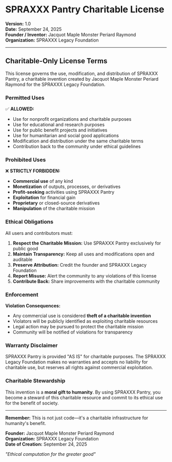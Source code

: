 # SPRAXXX Pantry Charitable License

**Version:** 1.0  
**Date:** September 24, 2025  
**Founder / Inventor:** Jacquot Maple Monster Periard Raymond  
**Organization:** SPRAXXX Legacy Foundation  

---

## Charitable-Only License Terms

This license governs the use, modification, and distribution of SPRAXXX Pantry, a charitable invention created by Jacquot Maple Monster Periard Raymond for the SPRAXXX Legacy Foundation.

### Permitted Uses

✅ **ALLOWED:**
- Use for nonprofit organizations and charitable purposes
- Use for educational and research purposes
- Use for public benefit projects and initiatives
- Use for humanitarian and social good applications
- Modification and distribution under the same charitable terms
- Contribution back to the community under ethical guidelines

### Prohibited Uses

❌ **STRICTLY FORBIDDEN:**
- **Commercial use** of any kind
- **Monetization** of outputs, processes, or derivatives
- **Profit-seeking** activities using SPRAXXX Pantry
- **Exploitation** for financial gain
- **Proprietary** or closed-source derivatives
- **Manipulation** of the charitable mission

### Ethical Obligations

All users and contributors must:

1. **Respect the Charitable Mission:** Use SPRAXXX Pantry exclusively for public good
2. **Maintain Transparency:** Keep all uses and modifications open and auditable
3. **Preserve Attribution:** Credit the founder and SPRAXXX Legacy Foundation
4. **Report Misuse:** Alert the community to any violations of this license
5. **Contribute Back:** Share improvements with the charitable community

### Enforcement

**Violation Consequences:**
- Any commercial use is considered **theft of a charitable invention**
- Violators will be publicly identified as exploiting charitable resources
- Legal action may be pursued to protect the charitable mission
- Community will be notified of violations for transparency

### Warranty Disclaimer

SPRAXXX Pantry is provided "AS IS" for charitable purposes. The SPRAXXX Legacy Foundation makes no warranties and accepts no liability for charitable use, but reserves all rights against commercial exploitation.

### Charitable Stewardship

This invention is a **moral gift to humanity**. By using SPRAXXX Pantry, you become a steward of this charitable resource and commit to its ethical use for the benefit of society.

---

**Remember:** This is not just code—it's a charitable infrastructure for humanity's benefit.

**Founder:** Jacquot Maple Monster Periard Raymond  
**Organization:** SPRAXXX Legacy Foundation  
**Date of Creation:** September 24, 2025  

*"Ethical computation for the greater good"*